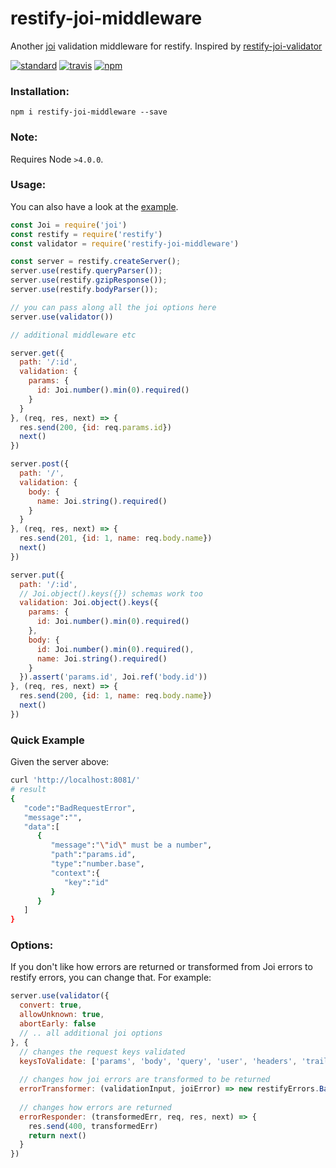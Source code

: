 # restify-joi-middleware
Another [joi](https://github.com/hapijs/joi) validation middleware for restify. Inspired by [restify-joi-validator](https://github.com/markotom/restify-joi-validator)

[![standard][standard-image]][standard-url]
[![travis][travis-image]][travis-url]
[![npm][npm-image]][npm-url]

[travis-image]: https://travis-ci.org/maxnachlinger/restify-joi-middleware.svg?branch=master
[travis-url]: https://travis-ci.org/maxnachlinger/restify-joi-middleware
[npm-image]: https://img.shields.io/npm/v/restify-joi-middleware.svg?style=flat
[npm-url]: https://npmjs.org/package/restify-joi-middleware
[standard-image]: https://img.shields.io/badge/code%20style-standard-brightgreen.svg
[standard-url]: http://standardjs.com/

### Installation:
```
npm i restify-joi-middleware --save
```

### Note:
Requires Node ``>4.0.0``.

### Usage:
You can also have a look at the [example](example/).
```javascript
const Joi = require('joi')
const restify = require('restify')
const validator = require('restify-joi-middleware')

const server = restify.createServer();
server.use(restify.queryParser());
server.use(restify.gzipResponse());
server.use(restify.bodyParser());

// you can pass along all the joi options here
server.use(validator())

// additional middleware etc

server.get({
  path: '/:id',
  validation: {
    params: {
      id: Joi.number().min(0).required()
    }
  }
}, (req, res, next) => {
  res.send(200, {id: req.params.id})
  next()
})

server.post({
  path: '/',
  validation: {
    body: {
      name: Joi.string().required()
    }
  }
}, (req, res, next) => {
  res.send(201, {id: 1, name: req.body.name})
  next()
})

server.put({
  path: '/:id',
  // Joi.object().keys({}) schemas work too
  validation: Joi.object().keys({
    params: {
      id: Joi.number().min(0).required()
    },
    body: {
      id: Joi.number().min(0).required(),
      name: Joi.string().required()
    }
  }).assert('params.id', Joi.ref('body.id'))
}, (req, res, next) => {
  res.send(200, {id: 1, name: req.body.name})
  next()
})
```

### Quick Example
Given the server above:
```sh
curl 'http://localhost:8081/'
# result
{
   "code":"BadRequestError",
   "message":"",
   "data":[
      {
         "message":"\"id\" must be a number",
         "path":"params.id",
         "type":"number.base",
         "context":{
            "key":"id"
         }
      }
   ]
}
```

### Options:
If you don't like how errors are returned or transformed from Joi errors to restify errors, you can change that. For example:
```javascript
server.use(validator({
  convert: true,
  allowUnknown: true,
  abortEarly: false
  // .. all additional joi options
}, {
  // changes the request keys validated
  keysToValidate: ['params', 'body', 'query', 'user', 'headers', 'trailers', 'files'],
  
  // changes how joi errors are transformed to be returned
  errorTransformer: (validationInput, joiError) => new restifyErrors.BadRequestError(joiError.message),
  
  // changes how errors are returned
  errorResponder: (transformedErr, req, res, next) => {
    res.send(400, transformedErr)
    return next()
  }
})
```
